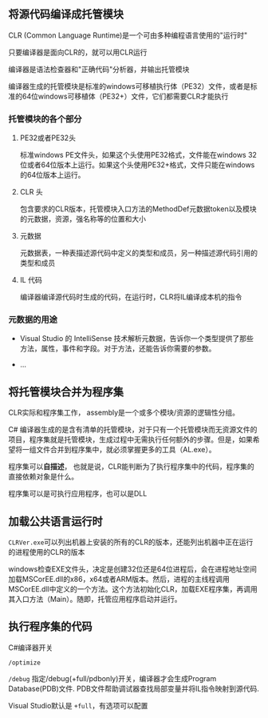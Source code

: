 ## 将源代码编译成托管模块

CLR (Common Language Runtime)是一个可由多种编程语言使用的"运行时"

只要编译器是面向CLR的，就可以用CLR运行

编译器是语法检查器和"正确代码"分析器，并输出托管模块

编译器生成的托管模块是标准的windows可移植执行体（PE32）文件，或者是标准的64位windows可移植体（PE32+）文件，它们都需要CLR才能执行

### 托管模块的各个部分

1. PE32或者PE32头

    标准windows PE文件头，如果这个头使用PE32格式，文件能在windows 32位或者64位版本上运行。如果这个头使用PE32+格式，文件只能在windows 的64位版本上运行。

2. CLR 头

    包含要求的CLR版本，托管模块入口方法的MethodDef元数据token以及模块的元数据，资源，强名称等的位置和大小

3. 元数据

    元数据表，一种表描述源代码中定义的类型和成员，另一种描述源代码引用的类型和成员

4. IL 代码

    编译器编译源代码时生成的代码，在运行时，CLR将IL编译成本机的指令

### 元数据的用途

* Visual Studio 的 IntelliSense 技术解析元数据，告诉你一个类型提供了那些方法，属性，事件和字段。对于方法，还能告诉你需要的参数。

* ...

## 将托管模块合并为程序集

CLR实际和程序集工作， assembly是一个或多个模块/资源的逻辑性分组。

C# 编译器生成的是含有清单的托管模块，对于只有一个托管模块而无资源文件的项目，程序集就是托管模块，生成过程中无需执行任何额外的步骤。但是，如果希望将一组文件合并到程序集中，就必须掌握更多的工具（AL.exe）。

程序集可以**自描述**， 也就是说，CLR能判断为了执行程序集中的代码，程序集的直接依赖对象是什么。

程序集可以是可执行应用程序，也可以是DLL

## 加载公共语言运行时

`CLRVer.exe`可以列出机器上安装的所有的CLR的版本，还能列出机器中正在运行的进程使用的CLR的版本

windows检查EXE文件头，决定是创建32位还是64位进程后，会在进程地址空间加载MSCorEE.dll的x86，x64或者ARM版本。然后，进程的主线程调用MSCorEE.dll中定义的一个方法。这个方法初始化CLR，加载EXE程序集，再调用其入口方法（Main）。随即，托管应用程序启动并运行。

## 执行程序集的代码

C#编译器开关

`/optimize` 

`/debug` 指定/debug(+full/pdbonly)开关，编译器才会生成Program Database(PDB)文件. PDB文件帮助调试器查找局部变量并将IL指令映射到源代码.

Visual Studio默认是 `+full`，有选项可以配置



